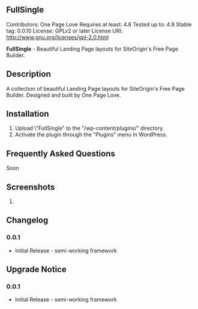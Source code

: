## FullSingle ##
Contributors: One Page Love
Requires at least: 4.8
Tested up to: 4.8
Stable tag: 0.0.10 
License: GPLv2 or later
License URI: http://www.gnu.org/licenses/gpl-2.0.html

**FullSingle** - Beautiful Landing Page layouts for SiteOrigin's Free Page Builder.

## Description ##
A collection of beautiful Landing Page layouts for SiteOrigin's Free Page Builder. Designed and built by One Page Love.

## Installation ##
1. Upload \”FullSingle\" to the \"/wp-content/plugins/\" directory.
2. Activate the plugin through the \"Plugins\" menu in WordPress.

## Frequently Asked Questions ##
Soon

## Screenshots ##
1. 

## Changelog ##

### 0.0.1 ###
* Initial Release - semi-working framework

## Upgrade Notice ##

### 0.0.1 ###
* Initial Release - semi-working framework